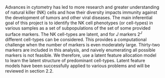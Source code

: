 Advances in cytometry has led to more research and greater understanding of
natural killer (NK) cells and how their diversity impacts immunity against the
development of tumors and other viral diseases.  The main inferential goal of
this project is to identify the NK cell phenotypes (or cell-types) in various
samples as a set of subpopulations of the set of some provided surface markers.
The NK cell-types are latent, and for $J$ markers $2^J$ different cell-types
can be considered. This provides a computational challenge when the number of
markers is even moderately large.  Thirty-two markers are included in this
analysis, and naively enumerating all possible markers is not feasible. We
therefore, use a latent feature allocation model to learn the latent structure
of predominant cell-types. Latent feature models have been successfully applied
to various problems and will be reviewed in section 2.2.

<!-- TODO
I have the following suggestion for the Introduction section. I think you
already have all needed components in your sections 1 & 2, but reorganizing
the contents and having one Introduction section would make the paper
better. Please consider reorganizing as follows;
1• Include some scientific backgrounds on the study of NK cell.
NK cells? Why do researchers study NK cell populations?
What are
• Describe our inferential goals.
• How it was studied before (previous technology)? How the new cytometry
technology is better. This may pose some statistical challenges.
Discuss them.
• Existing statistical methods for cytometry data. What is missing in
the existing statistical methods? Limitations of the existing methods?
• We then introduce our approach in words. How ours is different from
the existing? How ours achieves our inferential goals? How ours may
be better than the existing ones?
• Whenever it is possible, please include references.
-->

<!-- TODO
How do we define NK cell phenotypes? Why do we study NK cell phenotypes?
How do we get 2 J different cell types (I think this depends on our definition
of cell types)? Please explain how you define a cell type. This may be
related to why we use IBP to model cell types as you described the below.
-->

